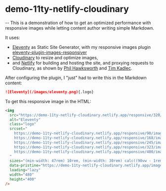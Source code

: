 # demo-11ty-netlify-cloudinary
--
This is a demonstration of how to get an optimized performance with responsive images while letting content author writing simple Markdown.

It uses:

- [Eleventy](https://11ty.dev/) as Static Site Generator, with my responsive images plugin [eleventy-plugin-images-responsiver](https://nhoizey.github.io/images-responsiver/eleventy-plugin-images-responsiver/)
- [Cloudinary](https://nho.io/cloudinary-signup) to resize and optimize images,
- and [Netlify](https://netlify.com/) for building and hosting the site, and proxying requests to Cloudinary, as shown by [Phil Hawksworth](https://twitter.com/philhawksworth/status/1328340868726726656) and [Tim Kadlec](https://timkadlec.com/remembers/2020-11-17-netlify-proxy-requests/).

After configuring the plugin, I "just" had to write this in the Markdown content:

```markdown
![Eleventy](/images/eleventy.png){.logo}
```

To get this responsive image in the HTML:

```html
<img
  src="https://demo-11ty-netlify-cloudinary.netlify.app/responsive/320/images/eleventy.png"
  alt="Eleventy"
  class="logo"
  srcset="
    https://demo-11ty-netlify-cloudinary.netlify.app/responsive/90/images/eleventy.png   90w,
    https://demo-11ty-netlify-cloudinary.netlify.app/responsive/168/images/eleventy.png 168w,
    https://demo-11ty-netlify-cloudinary.netlify.app/responsive/245/images/eleventy.png 245w,
    https://demo-11ty-netlify-cloudinary.netlify.app/responsive/323/images/eleventy.png 323w,
    https://demo-11ty-netlify-cloudinary.netlify.app/responsive/400/images/eleventy.png 400w
  "
  sizes="(min-width: 47rem) 10rem, (min-width: 30rem) calc((90vw - 1rem) / 4), calc((90vw - 1rem) / 2)"
  data-pristine="https://demo-11ty-netlify-cloudinary.netlify.app/images/eleventy.png"
  loading="lazy"
  width="480"
  height="400"
/>
```
